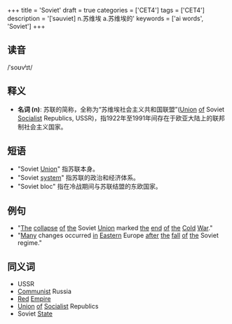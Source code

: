 +++
title = 'Soviet'
draft = true
categories = ['CET4']
tags = ['CET4']
description = '[ˈsəuviet] n.苏维埃 a.苏维埃的'
keywords = ['ai words', 'Soviet']
+++

## 读音
/ˈsoʊvʲɪt/

## 释义
- **名词 (n)**: 苏联的简称，全称为“苏维埃社会主义共和国联盟”([Union](/zh/post/union/) [of](/zh/post/of/) Soviet [Socialist](/zh/post/socialist/) Republics, USSR)，指1922年至1991年间存在于欧亚大陆上的联邦制社会主义国家。

## 短语
- "Soviet [Union](/zh/post/union/)" 指苏联本身。
- "Soviet [system](/zh/post/system/)" 指苏联的政治和经济体系。
- "Soviet bloc" 指在冷战期间与苏联结盟的东欧国家。

## 例句
- "[The](/zh/post/the/) [collapse](/zh/post/collapse/) [of](/zh/post/of/) [the](/zh/post/the/) Soviet [Union](/zh/post/union/) marked [the](/zh/post/the/) [end](/zh/post/end/) [of](/zh/post/of/) [the](/zh/post/the/) [Cold](/zh/post/cold/) [War](/zh/post/war/)."
- "[Many](/zh/post/many/) changes occurred [in](/zh/post/in/) [Eastern](/zh/post/eastern/) Europe [after](/zh/post/after/) [the](/zh/post/the/) [fall](/zh/post/fall/) [of](/zh/post/of/) [the](/zh/post/the/) Soviet regime."

## 同义词
- USSR
- [Communist](/zh/post/communist/) Russia
- [Red](/zh/post/red/) [Empire](/zh/post/empire/)
- [Union](/zh/post/union/) [of](/zh/post/of/) [Socialist](/zh/post/socialist/) Republics
- Soviet [State](/zh/post/state/)
